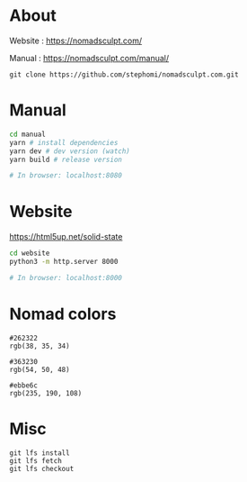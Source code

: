 # About

Website : https://nomadsculpt.com/

Manual : https://nomadsculpt.com/manual/

```
git clone https://github.com/stephomi/nomadsculpt.com.git
```

# Manual

```bash
cd manual
yarn # install dependencies
yarn dev # dev version (watch)
yarn build # release version

# In browser: localhost:8080
```

# Website

https://html5up.net/solid-state

```bash
cd website
python3 -m http.server 8000

# In browser: localhost:8000
```

# Nomad colors

```
#262322
rgb(38, 35, 34)

#363230
rgb(54, 50, 48)

#ebbe6c
rgb(235, 190, 108)
```

# Misc

```
git lfs install
git lfs fetch
git lfs checkout

```